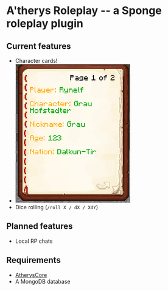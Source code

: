 # A'therys Roleplay -- a Sponge roleplay plugin

## Current features
  * Character cards! 
  *  ![pic](https://github.com/Atherys-Horizons/AtherysRoleplay/blob/master/card.png)
  * Dice rolling (`/roll X / dX / XdY`)
  
## Planned features
   * Local RP chats
  
## Requirements
  * [AtherysCore](https://github.com/Atherys-Horizons/AtherysCore)
  * A MongoDB database
